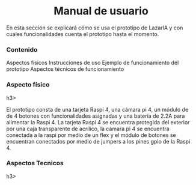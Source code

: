 <h1 align="center">Manual de usuario  </h1>

En esta sección se explicará cómo se usa el prototipo de LazarIA y con cuales funcionalidades cuenta el prototipo hasta el momento. 

<h3>Contenido </h3>

Aspectos físicos 
Instrucciones de uso 
Ejemplo de funcionamiento del prototipo
Aspectos técnicos de funcionamiento


<h3>Aspecto físico</h3>h3> 

El prototipo consta de una tarjeta Raspi 4, una cámara pi 4, un módulo de de 4 botones con funcionalidades asignadas y  una batería de 2.2A para alimentar la Raspi 4.  La tarjeta Raspi 4 se encuentra protegida del exterior por una caja transparente de acrílico, la cámara pi 4 se encuentra conectada a la raspi por medio de un flex y el módulo de botones se encuentran conectados por medio de jumpers a los pines gpio de la Raspi 4.


<h3>Aspectos Tecnicos</h3>h3>
 
